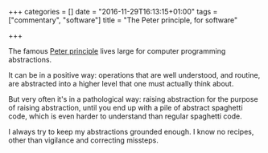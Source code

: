 +++
categories = []
date = "2016-11-29T16:13:15+01:00"
tags = ["commentary", "software"]
title = "The Peter principle, for software"

+++

The famous [Peter
principle](https://en.wikipedia.org/wiki/Peter_principle) lives large
for computer programming abstractions.

It can be in a positive way: operations that are well understood, and
routine, are abstracted into a higher level that one must actually
think about.

But very often it's in a pathological way: raising abstraction for the
purpose of raising abstraction, until you end up with a pile of
abstract spaghetti code, which is even harder to understand than
regular spaghetti code.

I always try to keep my abstractions grounded enough. I know no
recipes, other than vigilance and correcting missteps.